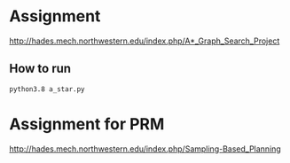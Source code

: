 # Assignment

http://hades.mech.northwestern.edu/index.php/A*_Graph_Search_Project


## How to run

```
python3.8 a_star.py 
```


# Assignment for PRM

http://hades.mech.northwestern.edu/index.php/Sampling-Based_Planning